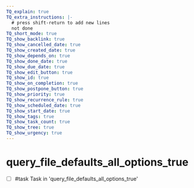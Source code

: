 ```yaml
---
TQ_explain: true
TQ_extra_instructions: |-
  # press shift-return to add new lines
  not done
TQ_short_mode: true
TQ_show_backlink: true
TQ_show_cancelled_date: true
TQ_show_created_date: true
TQ_show_depends_on: true
TQ_show_done_date: true
TQ_show_due_date: true
TQ_show_edit_button: true
TQ_show_id: true
TQ_show_on_completion: true
TQ_show_postpone_button: true
TQ_show_priority: true
TQ_show_recurrence_rule: true
TQ_show_scheduled_date: true
TQ_show_start_date: true
TQ_show_tags: true
TQ_show_task_count: true
TQ_show_tree: true
TQ_show_urgency: true
---
```


# query_file_defaults_all_options_true

- [ ] #task Task in 'query_file_defaults_all_options_true'
